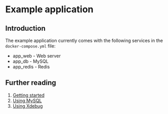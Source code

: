 # Example application

## Introduction

The example application currently comes with the following services in the `docker-compose.yml` file:

* app_web - Web server
* app_db - MySQL
* app_redis - Redis

## Further reading

1. [Getting started](./docs/getting-started.md)
2. [Using MySQL](./docs/using-mysql.md)
3. [Using Xdebug](./docs/using-xdebug.md)